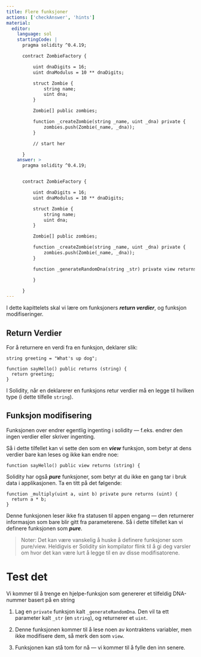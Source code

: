 ```yaml
---
title: Flere funksjoner
actions: ['checkAnswer', 'hints']
material:
  editor:
    language: sol
    startingCode: |
      pragma solidity ^0.4.19;

      contract ZombieFactory {

          uint dnaDigits = 16;
          uint dnaModulus = 10 ** dnaDigits;

          struct Zombie {
              string name;
              uint dna;
          }

          Zombie[] public zombies;

          function _createZombie(string _name, uint _dna) private {
              zombies.push(Zombie(_name, _dna));
          }

          // start her

      }
    answer: >
      pragma solidity ^0.4.19;


      contract ZombieFactory {

          uint dnaDigits = 16;
          uint dnaModulus = 10 ** dnaDigits;

          struct Zombie {
              string name;
              uint dna;
          }

          Zombie[] public zombies;

          function _createZombie(string _name, uint _dna) private {
              zombies.push(Zombie(_name, _dna));
          } 

          function _generateRandomDna(string _str) private view returns (uint) {

          }

      }
---
```


I dette kapittelets skal vi lære om funksjoners ***return verdier***, og funksjon modifiseringer.

## Return Verdier

For å returnere en verdi fra en funksjon, deklarer slik:

```
string greeting = "What's up dog";

function sayHello() public returns (string) {
  return greeting;
}
```

I Solidity, når en deklarerer en funksjons retur verdier må en legge til hvilken type (i dette tilfelle `string`).

## Funksjon modifisering

Funksjonen over endrer egentlig ingenting i solidity — f.eks. endrer den ingen verdier eller skriver ingenting.

Så i dette tilfellet kan vi sette den som en ***view*** funksjon, som betyr at dens verdier bare kan leses og ikke kan endre noe:

```
function sayHello() public view returns (string) {
```

Solidity har også ***pure*** funksjoner, som betyr at du ikke en gang tar i bruk data i applikasjonen. Ta en titt på det følgende:

```
function _multiply(uint a, uint b) private pure returns (uint) {
  return a * b;
}
```

Denne funksjonen leser ikke fra statusen til appen engang — den returnerer informasjon som bare blir gitt fra parameterene. Så i dette tilfellet kan vi definere funksjonen som ***pure***.

> Noter: Det kan være vanskelig å huske å definere funksjoner som pure/view. Heldigvis er Solidity sin kompilator flink til å gi deg varsler om hvor det kan være lurt å legge til en av disse modifisatorene.

# Test det

Vi kommer til å trenge en hjelpe-funksjon som genererer et tilfeldig DNA-nummer basert på en string

1. Lag en `private` funksjon kalt `_generateRandomDna`. Den vil ta ett parameter kalt `_str` (en `string`), og returnerer et `uint`.

2. Denne funksjonen kommer til å lese noen av kontraktens variabler, men ikke modifisere dem, så merk den som `view`. 

3. Funksjonen kan stå tom for nå — vi kommer til å fylle den inn senere.
